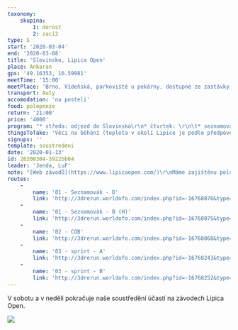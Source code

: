 ```yaml
---
taxonomy:
    skupina:
        1: dorost
        2: zaci2
type: S
start: '2020-03-04'
end: '2020-03-08'
title: 'Slovinsko, Lipica Open'
place: Ankaran
gps: '49.16353, 16.59981'
meetTime: '15:00'
meetPlace: 'Brno, Vídeňská, parkoviště u pekárny, dostupné ze zastávky Bohunická'
transport: Auty
accomodation: 'na posteli'
food: polopenze
return: '21:00'
price: '4000'
program: "* středa: odjezd do Slovinska\r\n* čtvrtek: \r\n\t* seznamovací trénink ([Vilenica](https://en.mapy.cz/s/cejemebuho))\r\n\t* COB ([Vilenica-Divača](https://en.mapy.cz/s/gucobakere))\r\n* pátek: \r\n * sprint (Izola)\r\n * věšák-sběrák ([Pliskovica](https://en.mapy.cz/s/dujecubone))\r\n* sobota a neděle - účast na závodech Lipica Open"
thingsToTake: 'Věci na běhání (teplota v okolí Lipice je podle předpovědi okolo 10°C přes den, v noci méně a loni ještě i foukalo), plavky (na ubyování je bazén se slanou vodou).'
signups: ''
template: soustredeni
date: '2020-01-13'
id: 20200304-3922bb04
leader: 'Jenda, LuF'
note: "[Web závodů](https://www.lipicaopen.com/)\r\nMáme zajištěnu polopenzi od čtvrteční snídaně, [web ubytování](https://www.zdravilisce-debelirtic.si/en/). Obědy zajistíme vlastním nákupem nebo v restauraci.\r\nPojištění nezařizujeme, do Itálie nepojedeme."
routes:
    -
        name: '01 - Seznamovák - D'
        link: 'http://3drerun.worldofo.com/index.php?id=-16768070&type=info'
    -
        name: '01 - Seznamovák - B (H)'
        link: 'http://3drerun.worldofo.com/index.php?id=-16768075&type=info'
    -
        name: '02 - COB'
        link: 'http://3drerun.worldofo.com/index.php?id=-16768068&type=info'
    -
        name: '03 - sprint - A'
        link: 'http://3drerun.worldofo.com/index.php?id=-16768243&type=info'
    -
        name: '03 - sprint - B'
        link: 'http://3drerun.worldofo.com/index.php?id=-16768252&type=info'
---
```

  
V sobotu a v neděli pokračuje naše soustředění účastí na závodech Lipica Open.

![](http://www.lipicaopen.com/wp-content/uploads/2019/09/banner1.jpg)